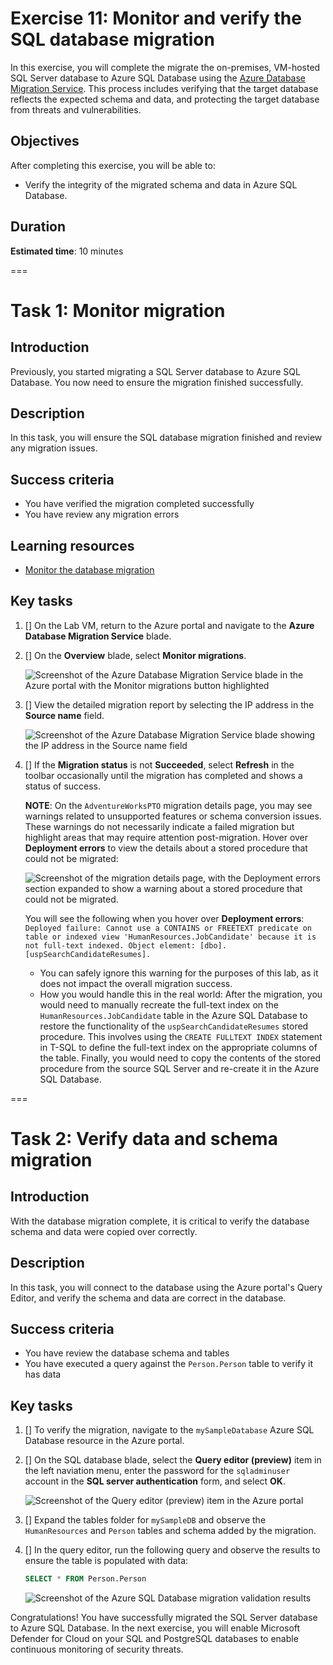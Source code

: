 # Exercise 11: Monitor and verify the SQL database migration

In this exercise, you will complete the migrate the on-premises, VM-hosted SQL Server database to Azure SQL Database using the [Azure Database Migration Service](https://learn.microsoft.com/azure/dms/dms-overview). This process includes verifying that the target database reflects the expected schema and data, and protecting the target database from threats and vulnerabilities.

## Objectives

After completing this exercise, you will be able to:

- Verify the integrity of the migrated schema and data in Azure SQL Database.

## Duration

**Estimated time**: 10 minutes

===

# Task 1: Monitor migration

## Introduction

Previously, you started migrating a SQL Server database to Azure SQL Database. You now need to ensure the migration finished successfully.

## Description

In this task, you will ensure the SQL database migration finished and review any migration issues.

## Success criteria

- You have verified the migration completed successfully
- You have review any migration errors

## Learning resources

- [Monitor the database migration](https://learn.microsoft.com/data-migration/sql-server/database/database-migration-service?toc=%2Fazure%2Fdms%2Ftoc.json&tabs=portal#monitor-the-database-migration-1)

## Key tasks

1. [] On the Lab VM, return to the Azure portal and navigate to the **Azure Database Migration Service** blade.

2. [] On the **Overview** blade, select **Monitor migrations**.

    ![Screenshot of the Azure Database Migration Service blade in the Azure portal with the Monitor migrations button highlighted](media/azure-dms-monitor-migrations.png)

3. [] View the detailed migration report by selecting the IP address in the **Source name** field.

    ![Screenshot of the Azure Database Migration Service blade showing the IP address in the Source name field](media/dms-migrations-ip-address.png)

4. [] If the **Migration status** is not **Succeeded**, select **Refresh** in the toolbar occasionally until the migration has completed and shows a status of success.

    **NOTE**: On the `AdventureWorksPTO` migration details page, you may see warnings related to unsupported features or schema conversion issues. These warnings do not necessarily indicate a failed migration but highlight areas that may require attention post-migration. Hover over **Deployment errors** to view the details about a stored procedure that could not be migrated:

    ![Screenshot of the migration details page, with the Deployment errors section expanded to show a warning about a stored procedure that could not be migrated.](./media/dms-migration-deployment-errors.png)

    You will see the following when you hover over **Deployment errors**: `Deployed failure: Cannot use a CONTAINS or FREETEXT predicate on table or indexed view 'HumanResources.JobCandidate' because it is not full-text indexed. Object element: [dbo].[uspSearchCandidateResumes].`

    - You can safely ignore this warning for the purposes of this lab, as it does not impact the overall migration success.
    - How you would handle this in the real world: After the migration, you would need to manually recreate the full-text index on the `HumanResources.JobCandidate` table in the Azure SQL Database to restore the functionality of the `uspSearchCandidateResumes` stored procedure. This involves using the `CREATE FULLTEXT INDEX` statement in T-SQL to define the full-text index on the appropriate columns of the table. Finally, you would need to copy the contents of the stored procedure from the source SQL Server and re-create it in the Azure SQL Database.

===

# Task 2: Verify data and schema migration

## Introduction

With the database migration complete, it is critical to verify the database schema and data were copied over correctly.

## Description

In this task, you will connect to the database using the Azure portal's Query Editor, and verify the schema and data are correct in the database.

## Success criteria

- You have review the database schema and tables
- You have executed a query against the `Person.Person` table to verify it has data

## Key tasks

1. [] To verify the migration, navigate to the `mySampleDatabase` Azure SQL Database resource in the Azure portal.

2. [] On the SQL database blade, select the **Query editor (preview)** item in the left naviation menu, enter the password for the `sqladminuser` account in the **SQL server authentication** form, and select **OK**.

    ![Screenshot of the Query editor (preview) item in the Azure portal](media/azure-sql-database-query-editor.png)

3. [] Expand the tables folder for `mySampleDB` and observe the `HumanResources` and `Person` tables and schema added by the migration.

4. [] In the query editor, run the following query and observe the results to ensure the table is populated with data:

    ```sql
    SELECT * FROM Person.Person
    ```

    ![Screenshot of the Azure SQL Database migration validation results](media/azure-sql-migration-validation.png)

Congratulations! You have successfully migrated the SQL Server database to Azure SQL Database. In the next exercise, you will enable Microsoft Defender for Cloud on your SQL and PostgreSQL databases to enable continuous monitoring of security threats.
